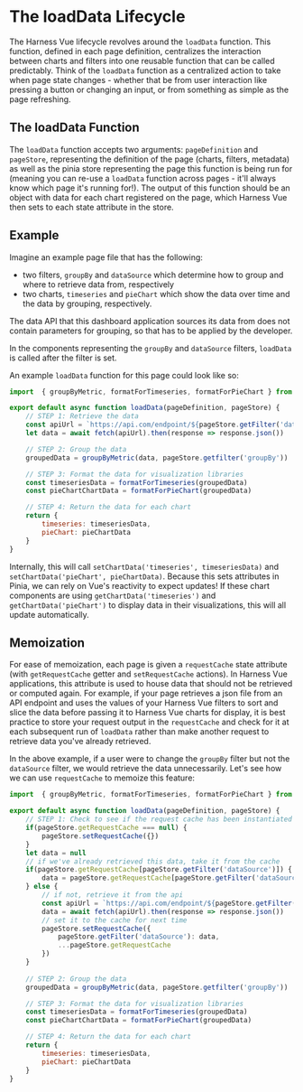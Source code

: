 # The loadData Lifecycle

The Harness Vue lifecycle revolves around the `loadData` function. This function, defined in each page definition, centralizes the interaction between charts and filters into one reusable function that can be called predictably. Think of the `loadData` function as a centralized action to take when page state changes - whether that be from user interaction like pressing a button or changing an input, or from something as simple as the page refreshing.

## The loadData Function
The `loadData` function accepts two arguments: `pageDefinition` and `pageStore`, representing the definition of the page (charts, filters, metadata) as well as the pinia store representing the page this function is being run for (meaning you can re-use a `loadData` function across pages - it'll always know which page it's running for!). The output of this function should be an object with data for each chart registered on the page, which Harness Vue then sets to each state attribute in the store. 

## Example
Imagine an example page file that has the following:

* two filters, `groupBy` and `dataSource` which determine how to group and where to retrieve data from, respectively
* two charts, `timeseries` and `pieChart` which show the data over time and the data by grouping, respectively.

The data API that this dashboard application sources its data from does not contain parameters for grouping, so that has to be applied by the developer.

In the components representing the `groupBy` and `dataSource` filters, `loadData` is called after the filter is set.

An example `loadData` function for this page could look like so:

```js
import  { groupByMetric, formatForTimeseries, formatForPieChart } from './utils'

export default async function loadData(pageDefinition, pageStore) {
    // STEP 1: Retrieve the data
    const apiUrl = `https://api.com/endpoint/${pageStore.getFilter('dataSource')}`
    let data = await fetch(apiUrl).then(response => response.json())

    // STEP 2: Group the data
    groupedData = groupByMetric(data, pageStore.getfilter('groupBy'))

    // STEP 3: Format the data for visualization libraries
    const timeseriesData = formatForTimeseries(groupedData)
    const pieChartChartData = formatForPieChart(groupedData)

    // STEP 4: Return the data for each chart
    return {
        timeseries: timeseriesData,
        pieChart: pieChartData
    }
}
```

Internally, this will call `setChartData('timeseries', timeseriesData)` and `setChartData('pieChart', pieChartData)`. Because this sets attributes in Pinia, we can rely on Vue's reactivity to expect updates! If these chart components are using `getChartData('timeseries')` and `getChartData('pieChart')` to display data in their visualizations, this will all update automatically.

## Memoization
For ease of memoization, each page is given a `requestCache` state attribute (with `getRequestCache` getter and `setRequestCache` actions). In Harness Vue applications, this attribute is used to house data that should not be retrieved or computed again. For example, if your page retrieves a json file from an API endpoint and uses the values of your Harness Vue filters to sort and slice the data before passing it to Harness Vue charts for display, it is best practice to store your request output in the `requestCache` and check for it at each subsequent run of `loadData` rather than make another request to retrieve data you've already retrieved.

In the above example, if a user were to change the `groupBy` filter but not the `dataSource` filter, we would retrieve the data unnecessarily. Let's see how we can use `requestCache` to memoize this feature:

```js
import  { groupByMetric, formatForTimeseries, formatForPieChart } from './utils'

export default async function loadData(pageDefinition, pageStore) {
    // STEP 1: Check to see if the request cache has been instantiated
    if(pageStore.getRequestCache === null) {
        pageStore.setRequestCache({})
    }
    let data = null
    // if we've already retrieved this data, take it from the cache
    if(pageStore.getRequestCache[pageStore.getFilter('dataSource')]) {
        data = pageStore.getRequestCache[pageStore.getFilter('dataSource')]
    } else {
        // if not, retrieve it from the api
        const apiUrl = `https://api.com/endpoint/${pageStore.getFilter('dataSource')}`
        data = await fetch(apiUrl).then(response => response.json())
        // set it to the cache for next time
        pageStore.setRequestCache({
            pageStore.getFilter('dataSource'): data,
            ...pageStore.getRequestCache
        })
    }
    
    // STEP 2: Group the data
    groupedData = groupByMetric(data, pageStore.getfilter('groupBy'))

    // STEP 3: Format the data for visualization libraries
    const timeseriesData = formatForTimeseries(groupedData)
    const pieChartChartData = formatForPieChart(groupedData)

    // STEP 4: Return the data for each chart
    return {
        timeseries: timeseriesData,
        pieChart: pieChartData
    }
}
```